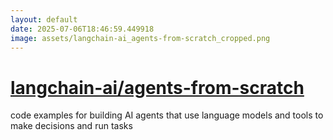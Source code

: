 ```yaml
---
layout: default
date: 2025-07-06T18:46:59.449918
image: assets/langchain-ai_agents-from-scratch_cropped.png
---
```


# [langchain-ai/agents-from-scratch](https://github.com/langchain-ai/agents-from-scratch)

code examples for building AI agents that use language models and tools to make decisions and run tasks
